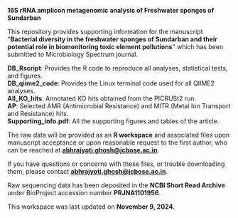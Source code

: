 **16S rRNA amplicon metagenomic analysis of Freshwater sponges of Sundarban**

This repository provides supporting information for the manuscript "**Bacterial diversity in the freshwater sponges of Sundarban and their potential role in biomonitoring toxic element pollutions**" which has been submitted to Microbiology Spectrum journal.

**DB_Rscript**: Provides the R code to reproduce all analyses, statistical tests, and figures.  
**DB_qiime2_code**: Provides the Linux terminal code used for all QIIME2 analyses.  
**All_KO_hits**: Annotated KO hits obtained from the PICRUSt2 run.  
**AP**: Selected AMR (Antimicrobial Resistance) and MITR (Metal Ion Transport and Resistance) hits.  
**Supporting_info.pdf**: All the supporting figures and tables of the article.

The raw data will be provided as an **R workspace** and associated files upon manuscript acceptance or upon reasonable request to the first author, who can be reached at **abhrajyoti.ghosh@jcbose.ac.in**.

If you have questions or concerns with these files, or trouble downloading them, please contact **abhrajyoti.ghosh@jcbose.ac.in**.

Raw sequencing data has been deposited in the **NCBI Short Read Archive** under BioProject accession number **PRJNA1101956**.

This workspace was last updated on **November 9, 2024**.
